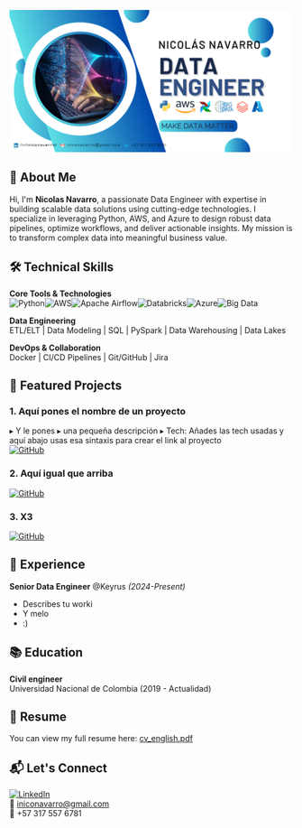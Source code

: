 ![Header](header.png)

## 👨 About Me
Hi, I'm **Nicolas Navarro**, a passionate Data Engineer with expertise in building scalable data solutions using cutting-edge technologies. I specialize in leveraging Python, AWS, and Azure to design robust data pipelines, optimize workflows, and deliver actionable insights. My mission is to transform complex data into meaningful business value.

## 🛠️ Technical Skills
**Core Tools & Technologies**  
![Python](https://img.shields.io/badge/Python-blue?logo=python)![AWS](https://img.shields.io/badge/AWS-orange?logo=amazon-aws)![Apache Airflow](https://img.shields.io/badge/Airflow-blue?logo=apache-airflow)![Databricks](https://img.shields.io/badge/Databricks-blue?logo=databricks)![Azure](https://img.shields.io/badge/Azure-blue?logo=microsoft-azure)![Big Data](https://img.shields.io/badge/Big_Data-blue?logo=apache-spark)

**Data Engineering**  
ETL/ELT | Data Modeling | SQL | PySpark | Data Warehousing | Data Lakes

**DevOps & Collaboration**  
Docker | CI/CD Pipelines | Git/GitHub | Jira

## 🌟 Featured Projects

### 1. Aquí pones el nombre de un proyecto
▸ Y le pones
▸ una pequeña descripción
▸ Tech: Añades las tech usadas y aquí abajo usas esa sintaxis para crear el link al proyecto  
[![GitHub](https://img.shields.io/badge/-View_Code-lightgrey?logo=github)](link)

### 2. Aquí igual que arriba
[![GitHub](https://img.shields.io/badge/-View_Code-lightgrey?logo=github)](link)

### 3. X3
[![GitHub](https://img.shields.io/badge/-View_Code-lightgrey?logo=github)](link)

## 💼 Experience
**Senior Data Engineer** @Keyrus *(2024-Present)*  
- Describes tu worki
- Y melo 
- :)

## 📚 Education
**Civil engineer**  
Universidad Nacional de Colombia (2019 - Actualidad)

## 📄 Resume
You can view my full resume here: [cv_english.pdf](cv_english.pdf)

## 📬 Let's Connect
[![LinkedIn](https://img.shields.io/badge/-LinkedIn-blue?logo=linkedin)](https://linkedin.com/in/iniconavarro/)  
📧 iniconavarro@gmail.com  
📱 +57 317 557 6781